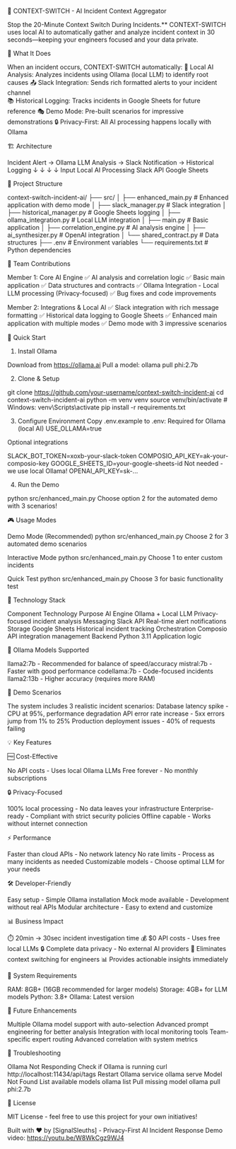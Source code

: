 🚀 CONTEXT-SWITCH - AI Incident Context Aggregator

Stop the 20-Minute Context Switch During Incidents.** CONTEXT-SWITCH uses local AI to automatically gather and analyze incident context in 30 seconds—keeping your engineers focused and your data private.


🎯 What It Does

When an incident occurs, CONTEXT-SWITCH automatically:
🤖 Local AI Analysis: Analyzes incidents using Ollama (local LLM) to identify root causes
📤 Slack Integration: Sends rich formatted alerts to your incident channel  
📚 Historical Logging: Tracks incidents in Google Sheets for future reference
🎭 Demo Mode: Pre-built scenarios for impressive demonstrations
🔒 Privacy-First: All AI processing happens locally with Ollama

🏗️ Architecture

Incident Alert → Ollama LLM Analysis → Slack Notification → Historical Logging
↓ ↓ ↓ ↓
Input Local AI Processing Slack API Google Sheets

📁 Project Structure

context-switch-incident-ai/
├── src/
│ ├── enhanced_main.py # Enhanced application with demo mode 
│ ├── slack_manager.py # Slack integration 
│ ├── historical_manager.py # Google Sheets logging 
│ ├── ollama_integration.py # Local LLM integration 
│ ├── main.py # Basic application 
│ ├── correlation_engine.py # AI analysis engine 
│ ├── ai_synthesizer.py # OpenAI integration
│ └── shared_contract.py # Data structures
├── .env # Environment variables
└── requirements.txt # Python dependencies

👥 Team Contributions

Member 1: Core AI Engine
✅ AI analysis and correlation logic
✅ Basic main application
✅ Data structures and contracts
✅ Ollama Integration - Local LLM processing (Privacy-focused)
✅ Bug fixes and code improvements

Member 2: Integrations & Local AI
✅ Slack integration with rich message formatting
✅ Historical data logging to Google Sheets
✅ Enhanced main application with multiple modes
✅ Demo mode with 3 impressive scenarios

🚀 Quick Start

1. Install Ollama

Download from https://ollama.ai
Pull a model:
ollama pull phi:2.7b

2. Clone & Setup

git clone https://github.com/your-username/context-switch-incident-ai
cd context-switch-incident-ai
python -m venv venv
source venv/bin/activate  # Windows: venv\Scripts\activate
pip install -r requirements.txt

3. Configure Environment
Copy .env.example to .env:
Required for Ollama (local AI)
USE_OLLAMA=true

Optional integrations

SLACK_BOT_TOKEN=xoxb-your-slack-token
COMPOSIO_API_KEY=ak-your-composio-key
GOOGLE_SHEETS_ID=your-google-sheets-id
Not needed - we use local Ollama!
OPENAI_API_KEY=sk-...

4. Run the Demo

python src/enhanced_main.py
Choose option 2 for the automated demo with 3 scenarios!

🎮 Usage Modes

Demo Mode (Recommended)
python src/enhanced_main.py
Choose 2 for 3 automated demo scenarios

Interactive Mode
python src/enhanced_main.py
Choose 1 to enter custom incidents

Quick Test
python src/enhanced_main.py
Choose 3 for basic functionality test

🔧 Technology Stack

Component	Technology	Purpose
AI Engine	Ollama + Local LLM	Privacy-focused incident analysis
Messaging	Slack API	Real-time alert notifications
Storage	Google Sheets	Historical incident tracking
Orchestration	Composio	API integration management
Backend	Python 3.11	Application logic

🤖 Ollama Models Supported

llama2:7b - Recommended for balance of speed/accuracy
mistral:7b - Faster with good performance
codellama:7b - Code-focused incidents
llama2:13b - Higher accuracy (requires more RAM)

🎥 Demo Scenarios

The system includes 3 realistic incident scenarios:
Database latency spike - CPU at 95%, performance degradation
API error rate increase - 5xx errors jump from 1% to 25%
Production deployment issues - 40% of requests failing

💡 Key Features


🆓 Cost-Effective

No API costs - Uses local Ollama LLMs
Free forever - No monthly subscriptions

🔒 Privacy-Focused

100% local processing - No data leaves your infrastructure
Enterprise-ready - Compliant with strict security policies
Offline capable - Works without internet connection

⚡ Performance

Faster than cloud APIs - No network latency
No rate limits - Process as many incidents as needed
Customizable models - Choose optimal LLM for your needs

🛠️ Developer-Friendly

Easy setup - Simple Ollama installation
Mock mode available - Development without real APIs
Modular architecture - Easy to extend and customize

📊 Business Impact

⏱️ 20min → 30sec incident investigation time
💰 $0 API costs - Uses free local LLMs
🔒 Complete data privacy - No external AI providers
🔄 Eliminates context switching for engineers
📊 Provides actionable insights immediately

🚨 System Requirements

RAM: 8GB+ (16GB recommended for larger models)
Storage: 4GB+ for LLM models
Python: 3.8+
Ollama: Latest version

🔮 Future Enhancements

Multiple Ollama model support with auto-selection
Advanced prompt engineering for better analysis
Integration with local monitoring tools
Team-specific expert routing
Advanced correlation with system metrics

🐛 Troubleshooting

Ollama Not Responding
Check if Ollama is running
curl http://localhost:11434/api/tags
Restart Ollama service
ollama serve
Model Not Found
List available models
ollama list
Pull missing model
ollama pull phi:2.7b

📄 License

MIT License - feel free to use this project for your own initiatives!


Built with ❤️ by [SignalSleuths] - Privacy-First AI Incident Response
Demo video: https://youtu.be/W8WkCgz9WJ4


